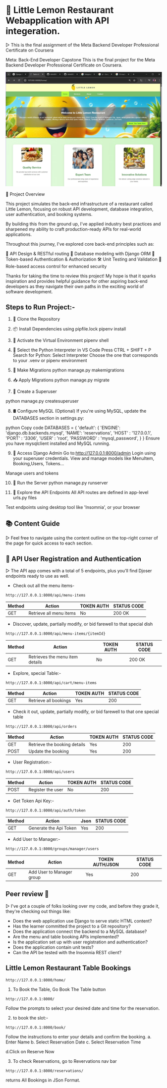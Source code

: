 
# 🍋 Little Lemon Restaurant Webapplication with API integeration.
▷ This is the final assignment of the Meta Backend Developer Professional Certificate on Coursera

Meta: Back-End Developer Capstone
This is the final project for the Meta Backend Developer Professional Certificate on Coursera.

![Little Lemon Home](assets/little_lemon_home.jpg)

🚀 Project Overview

This project simulates the back-end infrastructure of a restaurant called Little Lemon, focusing on robust API development, database integration, user authentication, and booking systems.

By building this from the ground up, I’ve applied industry best practices and sharpened my ability to craft production-ready APIs for real-world applications.

Throughout this journey, I've explored core back-end principles such as:

🔧 API Design & RESTful routing
🧩 Database modeling with Django ORM
🔐 Token-based Authentication & Authorization
🛠️ Unit Testing and Validation
🚦 Role-based access control for enhanced security


Thanks for taking the time to review this project! My hope is that it sparks inspiration and provides helpful guidance for other aspiring back-end developers as they navigate their own paths in the exciting world of software development.
## Steps to Run Project:-
1. 🧬 Clone the Repository

2. 📦 Install Dependencies using pipfile.lock
pipenv install

3. 🐚 Activate the Virtual Environment
pipenv shell

4. 🧠 Select the Python Interpreter in VS Code
Press CTRL + SHIFT + P
Search for Python: Select Interpreter
Choose the one that corresponds to your .venv or pipenv environment

5. 🔧 Make Migrations
python manage.py makemigrations

6. 📥 Apply Migrations
python manage.py migrate

7. 👤 Create a Superuser

python manage.py createsuperuser

8. 🛢️ Configure MySQL (Optional)
If you're using MySQL, update the DATABASES section in settings.py:

python
Copy code
DATABASES = {
    'default': {
        'ENGINE': 'django.db.backends.mysql',
        'NAME': 'reservations',
        'HOST' : '127.0.0.1',
        'PORT' : '3306',
        'USER' : 'root',
        'PASSWORD' : 'mysql_password',
    }
}
Ensure you have mysqlclient installed and MySQL running.

9. 🧭 Access Django Admin
Go to:http://127.0.0.1:8000/admin
Login using your superuser credentials.
View and manage models like MenuItem, Booking,Users, Tokens...

Manage users and tokens

10. 🚀 Run the Server
python manage.py runserver

11. 🔗 Explore the API Endpoints
All API routes are defined in app-level urls.py files

Test endpoints using desktop tool like 'Insomnia', or your browser

## 📚 Content Guide

▷ Feel free to navigate using the content outline on the top-right corner of the page for quick access to each section.

## 🔄 API User Registration and Authentication

▷ The API app comes with a total of 5 endpoints, plus you'll find Djoser endpoints ready to use as well.

- Check out all the menu items-
```
http://127.0.0.1:8000/api/menu-items
```

| Method | Action                  | TOKEN AUTH | STATUS CODE |
|--------|-------------------------|------------|-------------|
| GET    | Retrieve all menu items | No         | 200  OK       |


- Discover, update, partially modify, or bid farewell to that special dish
```
http://127.0.0.1:8000/api/menu-items/{itemId}
```

| Method | Action                           | TOKEN AUTH | STATUS CODE |
|--------|----------------------------------|------------|-------------|
| GET    | Retrieves the menu item details  | No         | 200  OK     |


- Explore, special Table:-
```
http://127.0.0.1:8000/api/cart/menu-items
```

| Method | Action                 | TOKEN AUTH | STATUS CODE |
|--------|------------------------|------------|-------------|
| GET    | Retrieve all bookings  | Yes        | 200         |


- Check it out, update, partially modify, or bid farewell to that one special table
```
http://127.0.0.1:8000/api/orders
```

| Method | Action                        | TOKEN AUTH | STATUS CODE |
|--------|-------------------------------|------------|-------------|
| GET    | Retrieve the booking details  | Yes        | 200         |
| POST   | Update the booking            | Yes        | 200         |


- User Registration:-
```
http://127.0.0.1:8000/api/users
```
| Method | Action                        | TOKEN AUTH | STATUS CODE |
|--------|-------------------------------|------------|-------------|
| POST   | Register the user             |    No      | 200         |

- Get Token Api Key:-
```
http://127.0.0.1:8000/api/auth/token
```
| Method | Action                        |    Json    | STATUS CODE |
|--------|-------------------------------|------------|-------------|
| GET    | Generate the Api Token        |    Yes     | 200         |

- Add User to Manager:-
```
http://127.0.0.1:8000/groups/manager/users
```
| Method | Action                        |TOKEN AUTH/JSON | STATUS CODE |
|--------|-------------------------------|----------------|-------------|
| GET    | Add User to Manager group     |    Yes         | 200         |




## Peer review 🧐

▷ I've got a couple of folks looking over my code, and before they grade it, they're checking out things like:

- Does the web application use Django to serve static HTML content?
- Has the learner committed the project to a Git repository?
- Does the application connect the backend to a MySQL database?
- Are the menu and table booking APIs implemented?
- Is the application set up with user registration and authentication?
- Does the application contain unit tests?
- Can the API be tested with the Insomnia REST client?



## Little Lemon Restaurant Table Bookings
```
http://127.0.0.1:8000/home/
```

1. To Book the Table, Go Book The Table button
```
http://127.0.0.1:8000/
```

Follow the prompts to select your desired date and time for the reservation.

2. to book the slot:-
```
http://127.0.0.1:8000/book/
```
Follow the instructions to enter your details and confirm the booking.
a. Enter Name
b. Select Reservation Date
c. Select Reservation Time

d.Click on Reserve Now


3. To check Reservations, go to Revervations nav bar
```
http://127.0.0.1:8000/reservations/
```
returns All Bookings in JSon Format.
